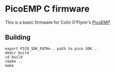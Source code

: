 # PicoEMP C firmware

This is a basic firmware for Colin O'Flynn's [PicoEMP](https://picoemp.com/).

## Building

```
export PICO_SDK_PATH=.. path to pico SDK ..
mkdir build
cd build
cmake ..
make
```

